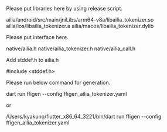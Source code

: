 Please put libraries here by using release script.

ailia/android/src/main/jniLibs/arm64-v8a/libailia_tokenizer.so
ailia/ios/libailia_tokenizer.a
ailia/macos/libailia_tokenizer.dylib

Please put interface here.

native/ailia.h
native/ailia_tokenizer.h
native/ailia_call.h

Add stddef.h to ailia.h

#include <stddef.h>

Please run below command for generation.

dart run ffigen --config ffigen_ailia_tokenizer.yaml

or

/Users/kyakuno/flutter_x86_64_3221/bin/dart run ffigen --config ffigen_ailia_tokenizer.yaml
